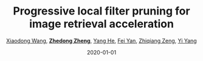 ---
title: "Progressive local filter pruning for image retrieval acceleration"
collection: publications
permalink: /publication/Progress2020
date: 2020-01-01
doi: 
keywords: object re-identification,image retrieval,
venue: 'arXiv preprint arXiv:2001.08878'
author: '<a href="https://zdzheng.xyz/authors/Xiaodong-Wang" class="author">Xiaodong Wang</a>, <strong><a href="https://zdzheng.xyz/authors/Zhedong-Zheng" class="author">Zhedong Zheng</a></strong>, <a href="https://zdzheng.xyz/authors/Yang-He" class="author">Yang He</a>, <a href="https://zdzheng.xyz/authors/Fei-Yan" class="author">Fei Yan</a>, <a href="https://zdzheng.xyz/authors/Zhiqiang-Zeng" class="author">Zhiqiang Zeng</a>, <a href="https://zdzheng.xyz/authors/Yi-Yang" class="author">Yi Yang</a>'
citation: ' Xiaodong Wang,  Zhedong Zheng,  Yang He,  Fei Yan,  Zhiqiang Zeng,  Yi Yang, &quot;Progressive local filter pruning for image retrieval acceleration.&quot; arXiv preprint arXiv:2001.08878, 2020.'
pub_year: '2020'
bib: >
    @article{wang2020progressive,  
    author = "Wang, Xiaodong and Zheng, Zhedong and He, Yang and Yan, Fei and Zeng, Zhiqiang and Yang, Yi",  
    title = "Progressive local filter pruning for image retrieval acceleration",  
    journal = "arXiv preprint arXiv:2001.08878",  
    year = "2020"
    }

---